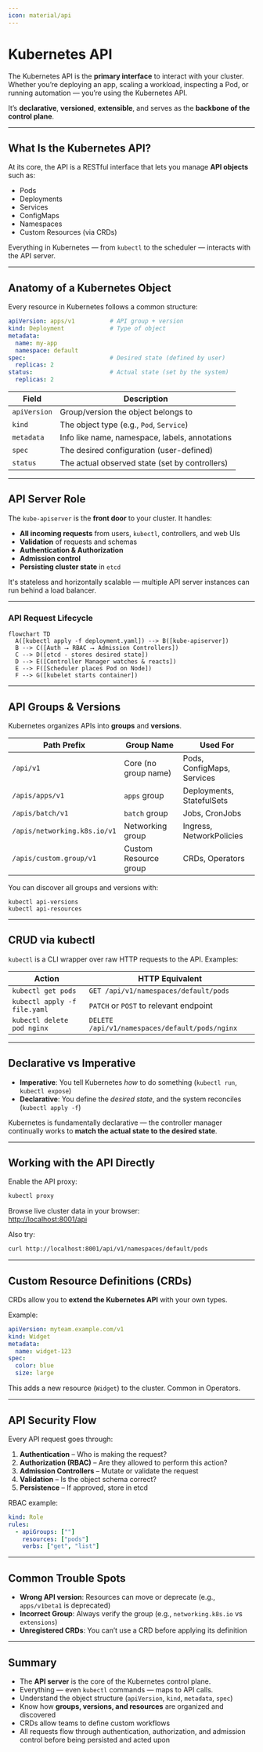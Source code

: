 ```yaml
---
icon: material/api
---
```


# Kubernetes API

The Kubernetes API is the **primary interface** to interact with your cluster. Whether you’re deploying an app, scaling a workload, inspecting a Pod, or running automation — you’re using the Kubernetes API.

It’s **declarative**, **versioned**, **extensible**, and serves as the **backbone of the control plane**.

---

## What Is the Kubernetes API?

At its core, the API is a RESTful interface that lets you manage **API objects** such as:

- Pods
- Deployments
- Services
- ConfigMaps
- Namespaces
- Custom Resources (via CRDs)

Everything in Kubernetes — from `kubectl` to the scheduler — interacts with the API server.

---

## Anatomy of a Kubernetes Object

Every resource in Kubernetes follows a common structure:

```yaml
apiVersion: apps/v1          # API group + version
kind: Deployment             # Type of object
metadata:
  name: my-app
  namespace: default
spec:                        # Desired state (defined by user)
  replicas: 2
status:                      # Actual state (set by the system)
  replicas: 2
```

| Field      | Description                                       |
|------------|---------------------------------------------------|
| `apiVersion` | Group/version the object belongs to             |
| `kind`       | The object type (e.g., `Pod`, `Service`)        |
| `metadata`   | Info like name, namespace, labels, annotations |
| `spec`       | The desired configuration (user-defined)        |
| `status`     | The actual observed state (set by controllers)  |

---

## API Server Role

The `kube-apiserver` is the **front door** to your cluster. It handles:

- **All incoming requests** from users, `kubectl`, controllers, and web UIs
- **Validation** of requests and schemas
- **Authentication & Authorization**
- **Admission control**
- **Persisting cluster state** in `etcd`

It's stateless and horizontally scalable — multiple API server instances can run behind a load balancer.

---

### API Request Lifecycle

```mermaid
flowchart TD
  A([kubectl apply -f deployment.yaml]) --> B([kube-apiserver])
  B --> C([Auth ⭢ RBAC ⭢ Admission Controllers])
  C --> D([etcd - stores desired state])
  D --> E([Controller Manager watches & reacts])
  E --> F([Scheduler places Pod on Node])
  F --> G([kubelet starts container])
```

---

## API Groups & Versions

Kubernetes organizes APIs into **groups** and **versions**.

| Path Prefix             | Group Name              | Used For                    |
|-------------------------|--------------------------|-----------------------------|
| `/api/v1`               | Core (no group name)     | Pods, ConfigMaps, Services  |
| `/apis/apps/v1`         | `apps` group             | Deployments, StatefulSets   |
| `/apis/batch/v1`        | `batch` group            | Jobs, CronJobs              |
| `/apis/networking.k8s.io/v1` | Networking group    | Ingress, NetworkPolicies    |
| `/apis/custom.group/v1` | Custom Resource group    | CRDs, Operators             |

You can discover all groups and versions with:

```shell
kubectl api-versions
kubectl api-resources
```

---

## CRUD via kubectl

`kubectl` is a CLI wrapper over raw HTTP requests to the API. Examples:

| Action                       | HTTP Equivalent                                 |
|-----------------------------|-------------------------------------------------|
| `kubectl get pods`          | `GET /api/v1/namespaces/default/pods`           |
| `kubectl apply -f file.yaml`| `PATCH` or `POST` to relevant endpoint          |
| `kubectl delete pod nginx`  | `DELETE /api/v1/namespaces/default/pods/nginx`  |

---

## Declarative vs Imperative

- **Imperative**: You tell Kubernetes *how* to do something (`kubectl run`, `kubectl expose`)
- **Declarative**: You define the *desired state*, and the system reconciles (`kubectl apply -f`)

Kubernetes is fundamentally declarative — the controller manager continually works to **match the actual state to the desired state**.

---

## Working with the API Directly

Enable the API proxy:

```bash
kubectl proxy
```

Browse live cluster data in your browser:  
[http://localhost:8001/api](http://localhost:8001/api)

Also try:

```bash
curl http://localhost:8001/api/v1/namespaces/default/pods
```

---

## Custom Resource Definitions (CRDs)

CRDs allow you to **extend the Kubernetes API** with your own types.

Example:

```yaml
apiVersion: myteam.example.com/v1
kind: Widget
metadata:
  name: widget-123
spec:
  color: blue
  size: large
```

This adds a new resource (`Widget`) to the cluster. Common in Operators.

---

## API Security Flow

Every API request goes through:

1. **Authentication** – Who is making the request?
2. **Authorization (RBAC)** – Are they allowed to perform this action?
3. **Admission Controllers** – Mutate or validate the request
4. **Validation** – Is the object schema correct?
5. **Persistence** – If approved, store in etcd

RBAC example:

```yaml
kind: Role
rules:
  - apiGroups: [""]
    resources: ["pods"]
    verbs: ["get", "list"]
```

---

## Common Trouble Spots

- **Wrong API version**: Resources can move or deprecate (e.g., `apps/v1beta1` is deprecated)
- **Incorrect Group**: Always verify the group (e.g., `networking.k8s.io` vs `extensions`)
- **Unregistered CRDs**: You can’t use a CRD before applying its definition

---

## Summary

- The **API server** is the core of the Kubernetes control plane.
- Everything — even `kubectl` commands — maps to API calls.
- Understand the object structure (`apiVersion`, `kind`, `metadata`, `spec`)
- Know how **groups, versions, and resources** are organized and discovered
- CRDs allow teams to define custom workflows
- All requests flow through authentication, authorization, and admission control before being persisted and acted upon